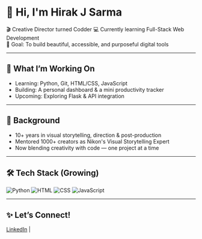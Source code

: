 # 👋 Hi, I'm Hirak J Sarma

🎬 Creative Director turned Codder 
💻 Currently learning Full-Stack Web Development  
🎯 Goal: To build beautiful, accessible, and purposeful digital tools  

---

## 🚧 What I’m Working On
- Learning: Python, Git, HTML/CSS, JavaScript
- Building: A personal dashboard & a mini productivity tracker
- Upcoming: Exploring Flask & API integration

---

## 🌱 Background
- 10+ years in visual storytelling, direction & post-production  
- Mentored 1000+ creators as Nikon's Visual Storytelling Expert  
- Now blending creativity with code — one project at a time

---

## 🛠️ Tech Stack (Growing)
![Python](https://img.shields.io/badge/-Python-3776AB?style=flat&logo=python&logoColor=white)
![HTML](https://img.shields.io/badge/-HTML5-E34F26?style=flat&logo=html5&logoColor=white)
![CSS](https://img.shields.io/badge/-CSS3-1572B6?style=flat&logo=css3&logoColor=white)
![JavaScript](https://img.shields.io/badge/-JavaScript-F7DF1E?style=flat&logo=javascript&logoColor=black)

---

## ✨ Let’s Connect!
[LinkedIn](https://www.linkedin.com/in/hirakjsarma) | 
<!--
**hirakjsarma/hirakjsarma** is a ✨ _special_ ✨ repository because its `README.md` (this file) appears on your GitHub profile.

Here are some ideas to get you started:

- 🔭 I’m currently working on ...
- 🌱 I’m currently learning ...
- 👯 I’m looking to collaborate on ...
- 🤔 I’m looking for help with ...
- 💬 Ask me about ...
- 📫 How to reach me: ...
- 😄 Pronouns: ...
- ⚡ Fun fact: ...
-->
